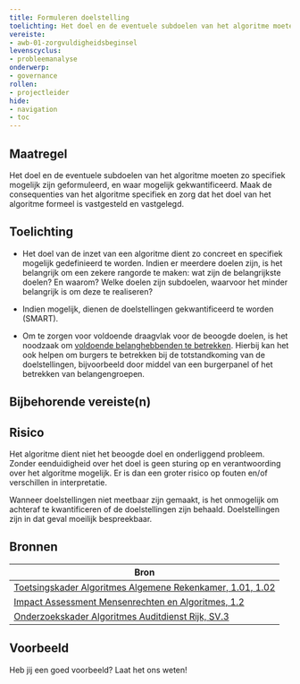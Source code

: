 ```yaml
---
title: Formuleren doelstelling
toelichting: Het doel en de eventuele subdoelen van het algoritme moeten zo specifiek mogelijk zijn geformuleerd, en waar mogelijk gekwantificeerd. 
vereiste:
- awb-01-zorgvuldigheidsbeginsel
levenscyclus:
- probleemanalyse
onderwerp:
- governance
rollen:
- projectleider
hide:
- navigation
- toc
---
```


<!-- tags -->

## Maatregel

Het doel en de eventuele subdoelen van het algoritme moeten zo specifiek mogelijk zijn geformuleerd, en waar mogelijk gekwantificeerd. 
Maak de consequenties van het algoritme specifiek en zorg dat het doel van het algoritme formeel is vastgesteld en vastgelegd. 

## Toelichting

- Het doel van de inzet van een algoritme dient zo concreet en specifiek mogelijk gedefinieerd te worden. 
Indien er meerdere doelen zijn, is het belangrijk om een zekere rangorde te maken: wat zijn de belangrijkste doelen? En waarom?
Welke doelen zijn subdoelen, waarvoor het minder belangrijk is om deze te realiseren?

- Indien mogelijk, dienen de doelstellingen gekwantificeerd te worden (SMART). 

- Om te zorgen voor voldoende draagvlak voor de beoogde doelen, is het noodzaak om [voldoende belanghebbenden te betrekken](../maatregelen/betrek_belanghebbenden.md). 
Hierbij kan het ook helpen om burgers te betrekken bij de totstandkoming van de doelstellingen, bijvoorbeeld door middel van een burgerpanel of het betrekken van belangengroepen. 

## Bijbehorende vereiste(n)

<!-- list_vereisten_on_maatregelen_page -->

## Risico
Het algoritme dient niet het beoogde doel en onderliggend probleem. 
Zonder eenduidigheid over het doel is geen sturing op en verantwoording over het algoritme mogelijk. 
Er is dan een groter risico op fouten en/of verschillen in interpretatie. 

Wanneer doelstellingen niet meetbaar zijn gemaakt, is het onmogelijk om achteraf te kwantificeren of de doelstellingen zijn behaald. 
Doelstellingen zijn in dat geval moeilijk bespreekbaar.  

## Bronnen
| Bron                                                                                                                                                                     |
|--------------------------------------------------------------------------------------------------------------------------------------------------------------------------|
| [Toetsingskader Algoritmes Algemene Rekenkamer, 1.01, 1.02](https://www.rekenkamer.nl/onderwerpen/algoritmes/documenten/publicaties/2024/05/15/het-toetsingskader-aan-de-slag) |
| [Impact Assessment Mensenrechten en Algoritmes, 1.2](https://www.rijksoverheid.nl/documenten/rapporten/2021/02/25/impact-assessment-mensenrechten-en-algoritmes)          |
| [Onderzoekskader Algoritmes Auditdienst Rijk, SV.3](https://www.rijksoverheid.nl/documenten/rapporten/2023/07/11/onderzoekskader-algoritmes-adr-2023)                    |

## Voorbeeld

Heb jij een goed voorbeeld? Laat het ons weten!

